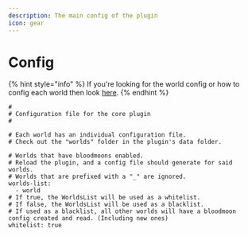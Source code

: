 ```yaml
---
description: The main config of the plugin
icon: gear
---
```


# Config

{% hint style="info" %}
If you're looking for the world config or how to config each world then look [here](world-configs.md).
{% endhint %}

```
#
# Configuration file for the core plugin
#

# Each world has an individual configuration file.
# Check out the "worlds" folder in the plugin's data folder.

# Worlds that have bloodmoons enabled.
# Reload the plugin, and a config file should generate for said worlds.
# Worlds that are prefixed with a "_" are ignored.
worlds-list:
  - world
# If true, the WorldsList will be used as a whitelist.
# If false, the WorldsList will be used as a blacklist.
# If used as a blacklist, all other worlds will have a bloodmoon config created and read. (Including new ones)
whitelist: true
```

